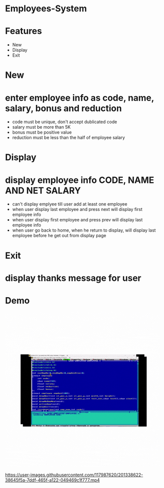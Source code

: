 # Employees-System

# Features
- New
- Display
- Exit

# New
# enter employee info as code, name, salary, bonus and reduction
- code must be unique, don't accept dublicated code
- salary must be more than 5K
- bonus must be positive value
- reduction must be less than the half of employee salary

# Display
# display employee info CODE, NAME AND NET SALARY
- can't display emplyee till user add at least one employee 
- when user display last employee and press next will display first employee info
- when user display first employee and press prev will display last employee info
- when user go back to home, when he return to display, will display last employee before he get out from display page

# Exit
# display thanks message for user

# Demo 
![](https://github.com/MarowaAdel28/Employees-System/blob/main/employeeV1.gif)

https://user-images.githubusercontent.com/117987620/201338622-38645f5a-7ddf-465f-a122-049469c1f777.mp4

